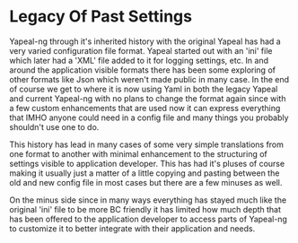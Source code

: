 # Legacy Of Past Settings

Yapeal-ng through it's inherited history with the original Yapeal has
had a very varied configuration file format. Yapeal started out with an
'ini' file which later had a 'XML' file added to it for logging
settings, etc. In and around the application visible formats there has
been some exploring of other formats like Json which weren't made public
in many case. In the end of course we get to where it is now using Yaml
in both the legacy Yapeal and current Yapeal-ng with no plans to change
the format again since with a few custom enhancements that are used now
it can express everything that IMHO anyone could need in a config file
and many things you probably shouldn't use one to do.

This history has lead in many cases of some very simple translations
from one format to another with minimal enhancement to the structuring
of settings visible to application developer. This has had it's pluses
of course making it usually just a matter of a little copying and
pasting between the old and new config file in most cases but there are
a few minuses as well.

On the minus side since in many ways everything has stayed much like the
original 'ini' file to be more BC friendly it has limited how much depth
that has been offered to the application developer to access parts of
Yapeal-ng to customize it to better integrate with their application and
needs.
